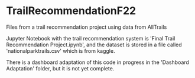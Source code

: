 # TrailRecommendationF22
Files from a trail recommendation project using data from AllTrails

Jupyter Notebook with the trail recommendation system is 'Final Trail Recommendation Project.ipynb', 
and the dataset is stored in a file called 'nationalparktrails.csv' which is from kaggle.

There is a dashboard adaptation of this code in progress in the 'Dashboard Adaptation' folder, but it is not yet complete.
